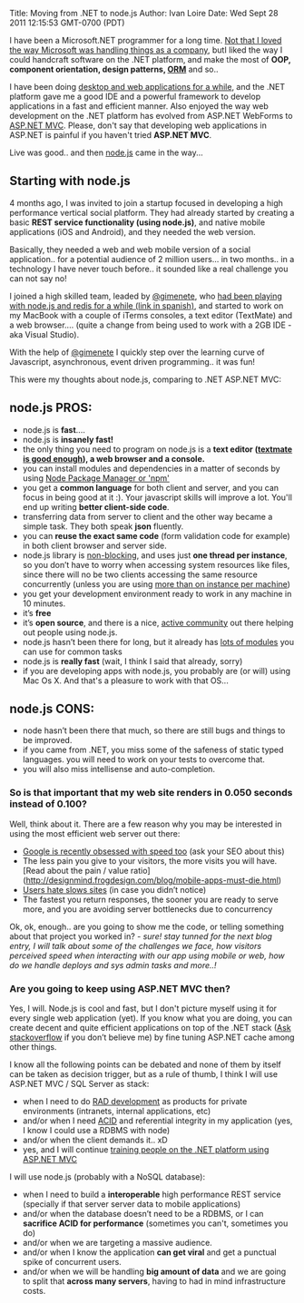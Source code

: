 Title: Moving from .NET to node.js
Author: Ivan Loire
Date: Wed Sept 28 2011 12:15:53 GMT-0700 (PDT)

I have been a Microsoft.NET programmer for a long time. [Not that I loved the way Microsoft was handling things as a company](http://www.lessonsoffailure.com/uncategorized/dear-microsoft/), butI liked the way I could handcraft software on the .NET platform, and make the most of **OOP, component orientation, design patterns, [ORM](http://en.wikipedia.org/wiki/Object-relational_mapping)** and so..

I have been doing [desktop and web applications for a while], and the .NET platform gave me a good IDE and a powerful framework to develop applications in a fast and efficient manner. Also enjoyed the way web development on the .NET platform has evolved from ASP.NET WebForms to [ASP.NET MVC](http://www.asp.net/mvc). Please, don't say that developing web applications in ASP.NET is painful if you haven't tried **ASP.NET MVC**.

Live was good.. and then [node.js][] came in the way...

## Starting with node.js

4 months ago, I was invited to join a startup focused in developing a high performance vertical social platform. They had already started by creating a basic **REST service functionality (using node.js)**, and native mobile applications (iOS and Android), and they needed the web version.

Basically, they needed a web and web mobile version of a social application.. for a potential audience of 2 million users... in two months.. in a technology I have never touch before.. it sounded like a real challenge you can not say no!

I joined a high skilled team, leaded by [@gimenete][], who [had been playing with node.js and redis for a while (link in spanish)](http://es.debugmodeon.com/articulo/introduccion-a-node-js), and started to work on my MacBook with a couple of iTerms consoles, a text editor (TextMate) and a web browser.... (quite a change from being used to work with a 2GB IDE - aka Visual Studio).

With the help of [@gimenete][] I quickly step over the learning curve of Javascript, asynchronous, event driven programming.. it was fun!

This were my thoughts about node.js, comparing to .NET ASP.NET MVC:

## node.js PROS:
 * node.js is **fast**....
 * node.js is **insanely fast!**
 * the only thing you need to program on node.js is a **text editor ([textmate is good enough](http://macromates.com/)), a web browser and a console.**
 * you can install modules and dependencies in a matter of seconds by using [Node Package Manager or 'npm'](http://npmjs.org/)
 * you get a **common language** for both client and server, and you can focus in being good at it :). Your javascript skills will improve a lot. You'll end up writing **better client-side code**.
 * transferring data from server to client and the other way became a simple task. They both speak **json** fluently.
 * you can **reuse the exact same code** (form validation code for example) in both client browser and server side.
 * node.js library is [non-blocking](http://blog.mixu.net/2011/02/01/understanding-the-node-js-event-loop/), and uses just **one thread per instance**, so you don’t have to worry when accessing system resources like files, since there will no be two clients accessing the same resource concurrently (unless you are using [more than on instance per machine](http://stackoverflow.com/questions/2387724/node-js-on-multi-core-machines))
 * you get your development environment ready to work in any machine in 10 minutes.
 * it’s **free**
 * it’s **open source**, and there is a nice, [active community](http://howtonode.org/) out there helping out people using node.js.
 * node.js hasn’t been there for long, but it already has [lots of modules](https://github.com/joyent/node/wiki/modules) you can use for common tasks
 * node.js is **really fast** (wait, I think I said that already, sorry)
 * if you are developing apps with node.js, you probably are (or will) using Mac Os X. And that's a pleasure to work with that OS...

## node.js CONS:
 * node hasn’t been there that much, so there are still bugs and things to be improved.
 * if you came from .NET, you miss some of the safeness of static typed languages. you will need to work on your tests to overcome that.
 * you will also miss intellisense and auto-completion.

### So is that important that my web site renders in 0.050 seconds instead of 0.100?

Well, think about it. There are a few reason why you may be interested in using the most efficient web server out there:

 * [Google is recently obsessed with speed too](http://googlewebmastercentral.blogspot.com/2010/04/using-site-speed-in-web-search-ranking.html) (ask your SEO about this)
 * The less pain you give to your visitors, the more visits you will have. [Read about the pain / value ratio] (http://designmind.frogdesign.com/blog/mobile-apps-must-die.html)
 * [Users hate slows sites](http://www.useit.com/alertbox/response-times.html) (in case you didn’t notice)
 * The fastest you return responses, the sooner you are ready to serve more, and you are avoiding server bottlenecks due to concurrency

Ok, ok, enough.. are you going to show me the code, or telling something about that project you worked in?
*- sure! stay tunned for the next blog entry, I will talk about some of the challenges we face, how visitors perceived speed when interacting with our app using mobile or web, how do we handle deploys and sys admin tasks and more..!*

### Are you going to keep using ASP.NET MVC then?

Yes, I will. Node.js is cool and fast, but I don't picture myself using it for every single web application (yet). If you know what you are doing, you can create decent and quite efficient applications on top of the .NET stack ([Ask stackoverflow](http://blog.stackoverflow.com/2008/09/what-was-stack-overflow-built-with/) if you don’t believe me) by fine tuning ASP.NET cache among other things.

I know all the following points can be debated and none of them by itself can be taken as decision trigger, but as a rule of thumb, I think I will use ASP.NET MVC / SQL Server as stack:

 * when I need to do [RAD development](http://en.wikipedia.org/wiki/Rapid_application_development) as products for private environments (intranets, internal applications, etc)
 * and/or when I need [ACID](http://en.wikipedia.org/wiki/ACID) and referential integrity in my application (yes, I know I could use a RDBMS with node)
 * and/or when the client demands it.. xD
 * yes, and I will continue [training people on the .NET platform using ASP.NET MVC](http://www.vitaminasdev.com/Cursos/6/fundamentos-de-asp-net-mvc-3)


I will use node.js (probably with a NoSQL database):

 * when I need to build a **interoperable** high performance REST service (specially if that server server data to mobile applications)
 * and/or when the database doesn’t need to be a RDBMS, or I can **sacrifice ACID for performance** (sometimes you can't, sometimes you do)
 * and/or when we are targeting a massive audience.
 * and/or when I know the application **can get viral** and get a punctual spike of concurrent users.
 * and/or when we will be handling **big amount of data** and we are going to split that **across many servers**, having to had in mind infrastructure costs.


[desktop and web applications for a while]: http://www.iloire.com
[@gimenete]: http://www.twitter.com/gimenete
[node.js]: http://www.nodejs.org